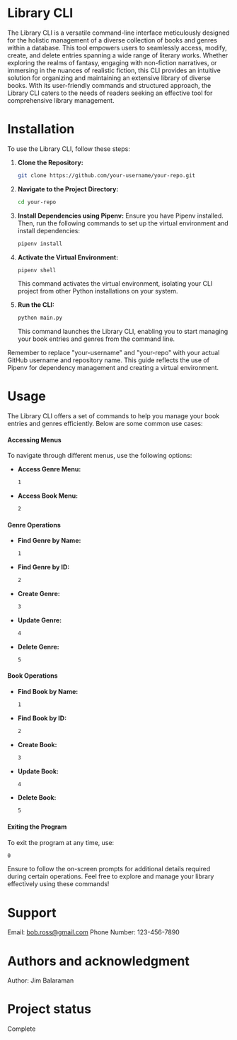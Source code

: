 # Library CLI
The Library CLI is a versatile command-line interface meticulously designed for the holistic management of a diverse collection of books and genres within a database. This tool empowers users to seamlessly access, modify, create, and delete entries spanning a wide range of literary works. Whether exploring the realms of fantasy, engaging with non-fiction narratives, or immersing in the nuances of realistic fiction, this CLI provides an intuitive solution for organizing and maintaining an extensive library of diverse books. With its user-friendly commands and structured approach, the Library CLI caters to the needs of readers seeking an effective tool for comprehensive library management.

# Installation
To use the Library CLI, follow these steps:

1. **Clone the Repository:**
   ```bash
   git clone https://github.com/your-username/your-repo.git
   ```

2. **Navigate to the Project Directory:**
   ```bash
   cd your-repo
   ```

3. **Install Dependencies using Pipenv:**
   Ensure you have Pipenv installed. Then, run the following commands to set up the virtual environment and install dependencies:
   ```bash
   pipenv install
   ```

4. **Activate the Virtual Environment:**
   ```bash
   pipenv shell
   ```
   This command activates the virtual environment, isolating your CLI project from other Python installations on your system.

5. **Run the CLI:**
   ```bash
   python main.py
   ```
   This command launches the Library CLI, enabling you to start managing your book entries and genres from the command line.

Remember to replace "your-username" and "your-repo" with your actual GitHub username and repository name. This guide reflects the use of Pipenv for dependency management and creating a virtual environment.

# Usage
The Library CLI offers a set of commands to help you manage your book entries and genres efficiently. Below are some common use cases:

#### Accessing Menus

To navigate through different menus, use the following options:

- **Access Genre Menu:**
  ```bash
  1
  ```
- **Access Book Menu:**
  ```bash
  2
  ```

#### Genre Operations

- **Find Genre by Name:**
  ```bash
  1
  ```
- **Find Genre by ID:**
  ```bash
  2
  ```
- **Create Genre:**
  ```bash
  3
  ```
- **Update Genre:**
  ```bash
  4
  ```
- **Delete Genre:**
  ```bash
  5
  ```

#### Book Operations

- **Find Book by Name:**
  ```bash
  1
  ```
- **Find Book by ID:**
  ```bash
  2
  ```
- **Create Book:**
  ```bash
  3
  ```
- **Update Book:**
  ```bash
  4
  ```
- **Delete Book:**
  ```bash
  5
  ```

#### Exiting the Program

To exit the program at any time, use:
  ```bash
  0
  ```

Ensure to follow the on-screen prompts for additional details required during certain operations. Feel free to explore and manage your library effectively using these commands!

# Support
Email: bob.ross@gmail.com
Phone Number: 123-456-7890

# Authors and acknowledgment
Author: Jim Balaraman

# Project status
Complete